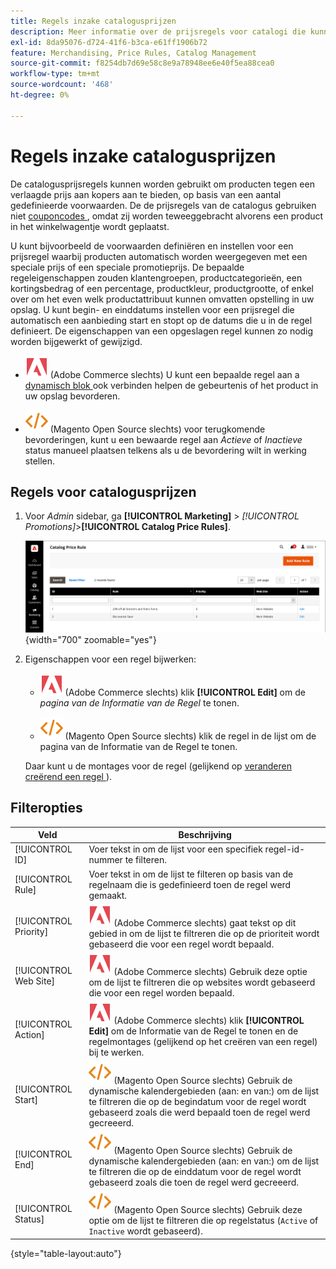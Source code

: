 ```yaml
---
title: Regels inzake catalogusprijzen
description: Meer informatie over de prijsregels voor catalogi die kunnen worden gebruikt om producten aan kopers aan te bieden tegen een verlaagde prijs op basis van een aantal gedefinieerde voorwaarden.
exl-id: 8da95076-d724-41f6-b3ca-e61ff1906b72
feature: Merchandising, Price Rules, Catalog Management
source-git-commit: f8254db7d69e58c8e9a78948ee6e40f5ea88cea0
workflow-type: tm+mt
source-wordcount: '468'
ht-degree: 0%

---
```


# Regels inzake catalogusprijzen

De catalogusprijsregels kunnen worden gebruikt om producten tegen een verlaagde prijs aan kopers aan te bieden, op basis van een aantal gedefinieerde voorwaarden. De de prijsregels van de catalogus gebruiken niet [ couponcodes ](price-rules-cart-coupon.md), omdat zij worden teweeggebracht alvorens een product in het winkelwagentje wordt geplaatst.

U kunt bijvoorbeeld de voorwaarden definiëren en instellen voor een prijsregel waarbij producten automatisch worden weergegeven met een speciale prijs of een speciale promotieprijs. De bepaalde regeleigenschappen zouden klantengroepen, productcategorieën, een kortingsbedrag of een percentage, productkleur, productgrootte, of enkel over om het even welk productattribuut kunnen omvatten opstelling in uw opslag. U kunt begin- en einddatums instellen voor een prijsregel die automatisch een aanbieding start en stopt op de datums die u in de regel definieert. De eigenschappen van een opgeslagen regel kunnen zo nodig worden bijgewerkt of gewijzigd.

- ![ Adobe Commerce ](../assets/adobe-logo.svg) (Adobe Commerce slechts) U kunt een bepaalde regel aan a [ dynamisch blok ](../content-design/dynamic-blocks.md) ook verbinden helpen de gebeurtenis of het product in uw opslag bevorderen.

- ![ Magento Open Source ](../assets/open-source.svg) (Magento Open Source slechts) voor terugkomende bevorderingen, kunt u een bewaarde regel aan _Actieve_ of _Inactieve_ status manueel plaatsen telkens als u de bevordering wilt in werking stellen.

## Regels voor catalogusprijzen

1. Voor _Admin_ sidebar, ga **[!UICONTROL Marketing]** > _[!UICONTROL Promotions]_>**[!UICONTROL Catalog Price Rules]**.

   ![ de prijsregels van de Catalogus ](./assets/price-rule-catalog.png){width="700" zoomable="yes"}

1. Eigenschappen voor een regel bijwerken:

   - ![ Adobe Commerce ](../assets/adobe-logo.svg) (Adobe Commerce slechts) klik **[!UICONTROL Edit]** om de _pagina van de Informatie van de Regel_ te tonen.

   - ![ Magento Open Source ](../assets/open-source.svg) (Magento Open Source slechts) klik de regel in de lijst om de pagina van de Informatie van de Regel te tonen.

   Daar kunt u de montages voor de regel (gelijkend op [ veranderen creërend een regel ](price-rules-catalog-create.md)).

## Filteropties

| Veld | Beschrijving |
|--- |--- |
| [!UICONTROL ID] | Voer tekst in om de lijst voor een specifiek regel-id-nummer te filteren. |
| [!UICONTROL Rule] | Voer tekst in om de lijst te filteren op basis van de regelnaam die is gedefinieerd toen de regel werd gemaakt. |
| [!UICONTROL Priority] | ![ Adobe Commerce ](../assets/adobe-logo.svg) (Adobe Commerce slechts) gaat tekst op dit gebied in om de lijst te filtreren die op de prioriteit wordt gebaseerd die voor een regel wordt bepaald. |
| [!UICONTROL Web Site] | ![ Adobe Commerce ](../assets/adobe-logo.svg) (Adobe Commerce slechts) Gebruik deze optie om de lijst te filtreren die op websites wordt gebaseerd die voor een regel worden bepaald. |
| [!UICONTROL Action] | ![ Adobe Commerce ](../assets/adobe-logo.svg) (Adobe Commerce slechts) klik **[!UICONTROL Edit]** om de Informatie van de Regel te tonen en de regelmontages (gelijkend op het creëren van een regel) bij te werken. |
| [!UICONTROL Start] | ![ Magento Open Source ](../assets/open-source.svg) (Magento Open Source slechts) Gebruik de dynamische kalendergebieden (aan: en van:) om de lijst te filtreren die op de begindatum voor de regel wordt gebaseerd zoals die werd bepaald toen de regel werd gecreeerd. |
| [!UICONTROL End] | ![ Magento Open Source ](../assets/open-source.svg) (Magento Open Source slechts) Gebruik de dynamische kalendergebieden (aan: en van:) om de lijst te filtreren die op de einddatum voor de regel wordt gebaseerd zoals die toen de regel werd gecreeerd. |
| [!UICONTROL Status] | ![ Magento Open Source ](../assets/open-source.svg) (Magento Open Source slechts) Gebruik deze optie om de lijst te filtreren die op regelstatus (`Active` of `Inactive` wordt gebaseerd). |

{style="table-layout:auto"}
